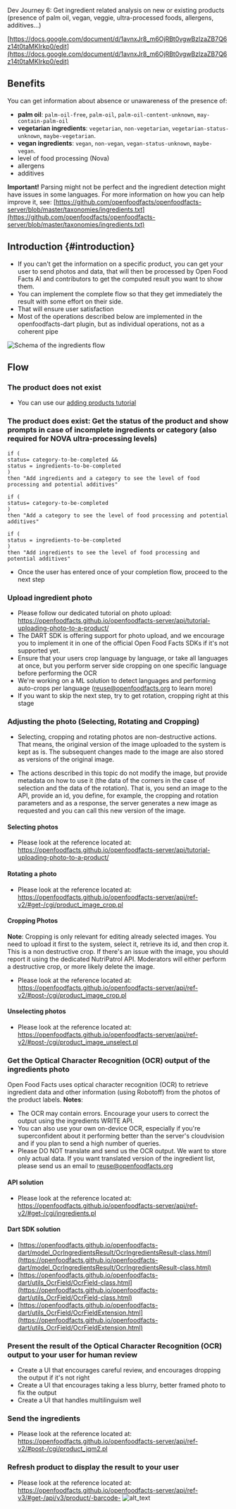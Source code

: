 Dev Journey 6: Get ingredient related analysis on new or existing products (presence of palm oil, vegan, veggie, ultra-processed foods, allergens, additives…)

[https://docs.google.com/document/d/1avnxJr8_m6OjRBt0vgwBzlzaZB7Q6z14t0taMKIrkp0/edit](https://docs.google.com/document/d/1avnxJr8_m6OjRBt0vgwBzlzaZB7Q6z14t0taMKIrkp0/edit)

## Benefits
You can get information about absence or unawareness of the presence of:

- **palm oil**: `palm-oil-free`, `palm-oil`, `palm-oil-content-unknown`, `may-contain-palm-oil`
- **vegetarian ingredients**: `vegetarian`, `non-vegetarian`, `vegetarian-status-unknown`, `maybe-vegetarian`.
- **vegan ingredients**: `vegan`, `non-vegan`, `vegan-status-unknown`, `maybe-vegan`.
- level of food processing (Nova)
- allergens
- additives

**Important!** Parsing might not be perfect and the ingredient detection might have issues in some languages. For more information on how you can help improve it, see: [https://github.com/openfoodfacts/openfoodfacts-server/blob/master/taxonomies/ingredients.txt](https://github.com/openfoodfacts/openfoodfacts-server/blob/master/taxonomies/ingredients.txt)


## Introduction {#introduction}

* If you can't get the information on a specific product, you can get your user to send photos and data, that will then be processed by Open Food Facts AI and contributors to get the computed result you want to show them.
* You can implement the complete flow so that they get immediately the result with some effort on their side.
* That will ensure user satisfaction
* Most of the operations described below are implemented in the openfoodfacts-dart plugin, but as individual operations, not as a coherent pipe

![Schema of the ingredients flow](https://docs.google.com/drawings/d/12345/export/png)

## Flow
### The product does not exist
* You can use our [adding products tutorial](https://openfoodfacts.github.io/openfoodfacts-server/reference/api-tutorials/adding-missing-products/)

### The product does exist: Get the status of the product and show prompts in case of incomplete ingredients or category (also required for NOVA ultra-processing levels)

```
if ( 
status= category-to-be-completed && 
status = ingredients-to-be-completed 
)
then "Add ingredients and a category to see the level of food processing and potential additives"

if ( 
status= category-to-be-completed
)
then "Add a category to see the level of food processing and potential additives"

if ( 
status = ingredients-to-be-completed 
)
then "Add ingredients to see the level of food processing and potential additives"
```

* Once the user has entered once of your completion flow, proceed to the next step

### Upload ingredient photo
* Please follow our dedicated tutorial on photo upload: https://openfoodfacts.github.io/openfoodfacts-server/api/tutorial-uploading-photo-to-a-product/
* The DART SDK is offering support for photo upload, and we encourage you to implement it in one of the official Open Food Facts SDKs if it's not supported yet.
* Ensure that your users crop language by language, or take all languages at once, but you perform server side cropping on one specific language before performing the OCR
* We're working on a ML solution to detect languages and performing auto-crops per language (reuse@openfoodfacts.org to learn more)
* If you want to skip the next step, try to get rotation, cropping right at this stage

### Adjusting the photo (Selecting, Rotating and Cropping)

* Selecting, cropping and rotating photos are non-destructive actions. That means, the original version of the image uploaded to the system is kept as is. The subsequent changes made to the image are also stored as versions of the original image.

* The actions described in this topic do not modify the image, but provide metadata on how to use it (the data of the corners in the case of selection and the data of the rotation). That is, you send an image to the API, provide an id, you define, for example, the cropping and rotation parameters and as a response, the server generates a new image as requested and you can call this new version of the image.

#### Selecting photos
* Please look at the reference located at: https://openfoodfacts.github.io/openfoodfacts-server/api/tutorial-uploading-photo-to-a-product/
#### Rotating a photo
* Please look at the reference located at: https://openfoodfacts.github.io/openfoodfacts-server/api/ref-v2/#get-/cgi/product_image_crop.pl
#### Cropping Photos
**Note**: Cropping is only relevant for editing already selected images. You need to upload it first to the system, select it, retrieve its id, and then crop it.
This is a non destructive crop. If there's an issue with the image, you should report it using the dedicated NutriPatrol API. 
Moderators will either perform a destructive crop, or more likely delete the image.
* Please look at the reference located at: https://openfoodfacts.github.io/openfoodfacts-server/api/ref-v2/#post-/cgi/product_image_crop.pl
#### Unselecting photos
* Please look at the reference located at: https://openfoodfacts.github.io/openfoodfacts-server/api/ref-v2/#post-/cgi/product_image_unselect.pl

### Get the Optical Character Recognition (OCR) output of the ingredients photo
Open Food Facts uses optical character recognition (OCR) to retrieve ingredient data and other information (using Robotoff) from the photos of the product labels.
**Notes**:
* The OCR may contain errors. Encourage your users to correct the output using the ingredients WRITE API.
* You can also use your own on-device OCR, especially if you're superconfident about it performing better than the server's cloudvision and if you plan to send a high number of queries.
* Please DO NOT translate and send us the OCR output. We want to store only actual data. If you want translated version of the ingredient list, please send us an email to reuse@openfoodfacts.org
#### API solution
* Please look at the reference located at: https://openfoodfacts.github.io/openfoodfacts-server/api/ref-v2/#get-/cgi/ingredients.pl
#### Dart SDK solution
* [https://openfoodfacts.github.io/openfoodfacts-dart/model_OcrIngredientsResult/OcrIngredientsResult-class.html](https://openfoodfacts.github.io/openfoodfacts-dart/model_OcrIngredientsResult/OcrIngredientsResult-class.html) 
* [https://openfoodfacts.github.io/openfoodfacts-dart/utils_OcrField/OcrField-class.html](https://openfoodfacts.github.io/openfoodfacts-dart/utils_OcrField/OcrField-class.html)
* [https://openfoodfacts.github.io/openfoodfacts-dart/utils_OcrField/OcrFieldExtension.html](https://openfoodfacts.github.io/openfoodfacts-dart/utils_OcrField/OcrFieldExtension.html)

  
### Present the result of the Optical Character Recognition (OCR) output to your user for human review
* Create a UI that encourages careful review, and encourages dropping the output if it's not right
* Create a UI that encourages taking a less blurry, better framed photo to fix the output
* Create a UI that handles multilinguism well
### Send the ingredients
* Please look at the reference located at: https://openfoodfacts.github.io/openfoodfacts-server/api/ref-v2/#post-/cgi/product_jqm2.pl

### Refresh product to display the result to your user
* Please look at the reference located at: https://openfoodfacts.github.io/openfoodfacts-server/api/ref-v3/#get-/api/v3/product/-barcode-
![alt_text](images/image1.png "image_tooltip")

